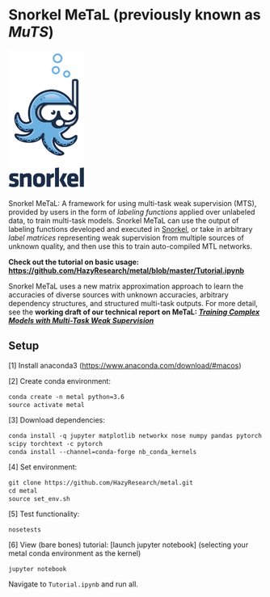 # Snorkel MeTaL (previously known as _MuTS_)

<img src="assets/logo_01.png" width="150"/>

Snorkel MeTaL: A framework for using multi-task weak supervision (MTS), provided by users in the form of _labeling functions_ applied over unlabeled data, to train multi-task models.
Snorkel MeTaL can use the output of labeling functions developed and executed in [Snorkel](snorkel.stanford.edu), or take in arbitrary _label matrices_ representing weak supervision from multiple sources of unknown quality, and then use this to train auto-compiled MTL networks.

**Check out the tutorial on basic usage: https://github.com/HazyResearch/metal/blob/master/Tutorial.ipynb**

Snorkel MeTaL uses a new matrix approximation approach to learn the accuracies of diverse sources with unknown accuracies, arbitrary dependency structures, and structured multi-task outputs.
For more detail, see the **working draft of our technical report on MeTaL: [_Training Complex Models with Multi-Task Weak Supervision_](https://ajratner.github.io/assets/papers/mts-draft.pdf)**

## Setup
[1] Install anaconda3 (https://www.anaconda.com/download/#macos)

[2] Create conda environment:
```
conda create -n metal python=3.6
source activate metal
```

[3] Download dependencies:
```
conda install -q jupyter matplotlib networkx nose numpy pandas pytorch scipy torchtext -c pytorch
conda install --channel=conda-forge nb_conda_kernels
```

[4] Set environment:
```
git clone https://github.com/HazyResearch/metal.git
cd metal
source set_env.sh
```

[5] Test functionality:
```
nosetests
```

[6] View (bare bones) tutorial:
[launch jupyter notebook] (selecting your metal conda environment as the kernel)

```
jupyter notebook
```

Navigate to ```Tutorial.ipynb``` and run all.
